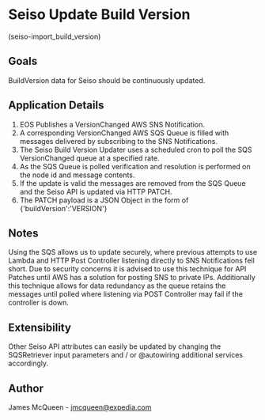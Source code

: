 # Seiso Update Build Version
(seiso-import_build_version)


## Goals
BuildVersion data for Seiso should be continuously updated.

## Application Details
1. EOS Publishes a VersionChanged AWS SNS Notification.
2. A corresponding VersionChanged AWS SQS Queue is filled with messages delivered by subscribing to the SNS Notifications.
3. The Seiso Build Version Updater uses a scheduled cron to poll the SQS VersionChanged queue at a specified rate.
4. As the SQS Queue is polled verification and resolution is performed on the node id and message contents.
5. If the update is valid the messages are removed from the SQS Queue and the Seiso API is updated via HTTP PATCH.
6. The PATCH payload is a JSON Object in the form of {'buildVersion':'VERSION'}

## Notes
Using the SQS allows us to update securely, where previous attempts to use Lambda and HTTP Post Controller listening directly
to SNS Notifications fell short. Due to security concerns it is advised to use this technique for API Patches until
AWS has a solution for posting SNS to private IPs. Additionally this technique allows for data redundancy as the queue
retains the messages until polled where listening via POST Controller may fail if the controller is down.

## Extensibility
Other Seiso API attributes can easily be updated by changing the SQSRetriever input parameters and / or @autowiring additional
services accordingly.

## Author
James McQueen - <jmcqueen@expedia.com>